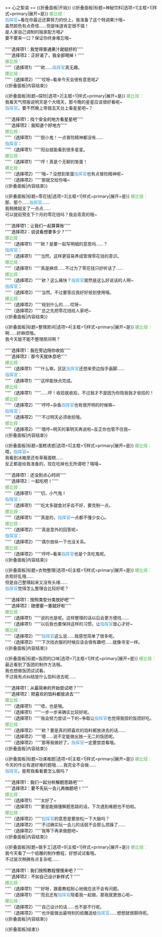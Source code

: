 == 心之絮语 ==
{{折叠面板|开始}}
{{折叠面板|标题=神秘饮料|选项=1|主框=1|样式=primary|展开=是}}
<span style="color:#4eb24e;">娜比娅：</span><br>
<span style="color:#3498DB;" class="shikikanname">指挥官</span>~看在你最近还算努力的份上，我准备了这个特调果汁哦~<br>
虽然颜色有点奇怪……但是味道肯定很不错！<br>
是人家自己调制的独家配方哦♪<br>
要不要来一口？保证你终身难忘哦~<br>
<br>
'''''<span style="color:black;">选择项1：我觉得普通果汁就挺好的</span>'''''<br>
'''''<span style="color:black;">选择项2：正好渴了，我全部喝掉！</span>'''''<br>
<span style="color:#4eb24e;">娜比娅：</span><br>
'''''<span style="color:black;">（选择项1）</span>'''''欸……<span style="color:#3498DB;" class="shikikanname">指挥官</span>真无趣。<br>
<span style="color:#4eb24e;">娜比娅：</span><br>
'''''<span style="color:black;">（选择项2）</span>'''''哎呀~看来今天会很有意思呢♪<br>
{{折叠面板|内容结束}}

{{折叠面板|标题=探险|选项=2|主框=1|样式=primary|展开=是}}
<span style="color:#4eb24e;">娜比娅：</span><br>
我看天气预报说明天是个大晴天，那今晚的星星应该很好看呢~<br>
<span style="color:#3498DB;" class="shikikanname">指挥官</span>，要不然晚上带我去天台上看星星吧~？<br>
<br>
'''''<span style="color:black;">选择项1：找个安全的地方看星星吧</span>'''''<br>
'''''<span style="color:black;">选择项2：我知道个好地方</span>'''''<br>
<span style="color:#4eb24e;">娜比娅：</span><br>
'''''<span style="color:black;">（选择项1）</span>'''''胆小鬼！一点冒险精神都没有……<br>
<span style="color:#3498DB;" class="shikikanname">指挥官</span>：<br>
'''''<span style="color:black;">（选择项1）</span>'''''阳台就能看到很多星星。<br>
<span style="color:#4eb24e;">娜比娅：</span><br>
'''''<span style="color:black;">（选择项1）</span>'''''哼！真是个无聊的笨蛋！<br>
<span style="color:#4eb24e;">娜比娅：</span><br>
'''''<span style="color:black;">（选择项2）</span>'''''哦~？没想到笨蛋<span style="color:#3498DB;" class="shikikanname">指挥官</span>也有点冒险精神呢~<br>
'''''<span style="color:black;">（选择项2）</span>'''''那就交给你咯~<br>
{{折叠面板|内容结束}}

{{折叠面板|标题=零花钱|选项=3|主框=1|样式=primary|展开=是}}
<span style="color:#4eb24e;">娜比娅：</span><br>
那、那个……<span style="color:#3498DB;" class="shikikanname">指挥官</span>……<br>
我稍微超支了一点点……<br>
可以提前预支下个月的零花钱吗？我会乖乖的哦~<br>
<br>
'''''<span style="color:black;">选择项1：让我们一起算算账</span>'''''<br>
'''''<span style="color:black;">选择项2：说说看想要多少？</span>'''''<br>
<span style="color:#4eb24e;">娜比娅：</span><br>
'''''<span style="color:black;">（选择项1）</span>'''''欸？是要一起写明细的意思吗……？<br>
<span style="color:#3498DB;" class="shikikanname">指挥官</span>：<br>
'''''<span style="color:black;">（选择项1）</span>'''''当然。这样更容易养成管理零花钱的意识。<br>
<span style="color:#4eb24e;">娜比娅：</span><br>
'''''<span style="color:black;">（选择项1）</span>'''''真是麻烦……不过为了零花钱只好听话了……<br>
<span style="color:#4eb24e;">娜比娅：</span><br>
'''''<span style="color:black;">（选择项2）</span>'''''欸？这么痛快？<span style="color:#3498DB;" class="shikikanname">指挥官</span>居然是这么好说话的人啊~<br>
<span style="color:#3498DB;" class="shikikanname">指挥官</span>：<br>
'''''<span style="color:black;">（选择项2）</span>'''''当然。不过要答应我好好规划使用哦。<br>
<span style="color:#4eb24e;">娜比娅：</span><br>
'''''<span style="color:black;">（选择项2）</span>'''''规划什么的……哎呀~<br>
'''''<span style="color:black;">（选择项2）</span>'''''总之先把零花钱给人家吧~<br>
{{折叠面板|内容结束}}

{{折叠面板|标题=整理房间|选项=4|主框=1|样式=primary|展开=是}}
<span style="color:#4eb24e;">娜比娅：</span><br>
啊……好麻烦哦。<br>
我今天能不能不整理房间啊？<br>
<br>
'''''<span style="color:black;">选择项1：我在旁边陪你收拾</span>'''''<br>
'''''<span style="color:black;">选择项2：那今天就休息吧</span>'''''<br>
<span style="color:#4eb24e;">娜比娅：</span><br>
'''''<span style="color:black;">（选择项1）</span>'''''什么嘛，区区<span style="color:#3498DB;" class="shikikanname">指挥官</span>还想来旁边指手画脚……<br>
<span style="color:#3498DB;" class="shikikanname">指挥官</span>：<br>
'''''<span style="color:black;">（选择项1）</span>'''''这样能快点完成。<br>
<span style="color:#4eb24e;">娜比娅：</span><br>
'''''<span style="color:black;">（选择项1）</span>'''''……哼！收拾就收拾，不过我才不是因为你陪我我才收拾的！<br>
<span style="color:#4eb24e;">娜比娅：</span><br>
'''''<span style="color:black;">（选择项2）</span>'''''哼哼~杂鱼<span style="color:#3498DB;" class="shikikanname">指挥官</span>也有很开明的时候嘛~<br>
<span style="color:#3498DB;" class="shikikanname">指挥官</span>：<br>
'''''<span style="color:black;">（选择项2）</span>'''''不过明天必须收拾哦。<br>
<span style="color:#4eb24e;">娜比娅：</span><br>
'''''<span style="color:black;">（选择项2）</span>'''''嗯哼~明天的事明天再说啦~反正你也管不住我~<br>
{{折叠面板|内容结束}}

{{折叠面板|标题=蛋糕诱惑|选项=5|主框=1|样式=primary|展开=是}}
<span style="color:#4eb24e;">娜比娅：</span><br>
喂，<span style="color:#3498DB;" class="shikikanname">指挥官</span>~<br>
我看到冰箱里还有草莓蛋糕……<br>
反正都是给我准备的，现在吃掉也无所谓吧？嘻嘻~<br>
<br>
'''''<span style="color:black;">选择项1：还没到点心时间</span>'''''<br>
'''''<span style="color:black;">选择项2：一起吃吧！</span>'''''<br>
<span style="color:#4eb24e;">娜比娅：</span><br>
'''''<span style="color:black;">（选择项1）</span>'''''切，小气鬼！<br>
<span style="color:#3498DB;" class="shikikanname">指挥官</span>：<br>
'''''<span style="color:black;">（选择项1）</span>'''''吃太多甜食对牙齿不好，要克制一点。<br>
<span style="color:#4eb24e;">娜比娅：</span><br>
'''''<span style="color:black;">（选择项1）</span>'''''真是的，<span style="color:#3498DB;" class="shikikanname">指挥官</span>一点都不懂少女心。<br>
<span style="color:#4eb24e;">娜比娅：</span><br>
'''''<span style="color:black;">（选择项2）</span>'''''真是意外的回答呢~<br>
<span style="color:#3498DB;" class="shikikanname">指挥官</span>：<br>
'''''<span style="color:black;">（选择项2）</span>'''''偶尔放纵一下也没关系。<br>
<span style="color:#4eb24e;">娜比娅：</span><br>
'''''<span style="color:black;">（选择项2）</span>'''''哼哼~看来<span style="color:#3498DB;" class="shikikanname">指挥官</span>也是个贪吃鬼呢。<br>
{{折叠面板|内容结束}}

{{折叠面板|标题=衣物整理|选项=6|主框=1|样式=primary|展开=是}}
<span style="color:#4eb24e;">娜比娅：</span><br>
衣柜好乱哦……<br>
但是自己整理起来又没有头绪……<br>
<span style="color:#3498DB;" class="shikikanname">指挥官</span>觉得怎么整理会比较好呢？<br>
<br>
'''''<span style="color:black;">选择项1：按照类型分类放好吧</span>'''''<br>
'''''<span style="color:black;">选择项2：随便塞一塞就好啦</span>'''''<br>
<span style="color:#4eb24e;">娜比娅：</span><br>
'''''<span style="color:black;">（选择项1）</span>'''''说的也是呢。这样整理的话以后会更方便找……<br>
'''''<span style="color:black;">（选择项1）</span>'''''以后我也要保持这样的习惯，让<span style="color:#3498DB;" class="shikikanname">指挥官</span>放心才好~<br>
<span style="color:#4eb24e;">娜比娅：</span><br>
'''''<span style="color:black;">（选择项2）</span>'''''<span style="color:#3498DB;" class="shikikanname">指挥官</span>这么说……我感觉简单了很多呢。<br>
'''''<span style="color:black;">（选择项2）</span>'''''下次找衣服的时候应该会很有趣吧……就像寻宝一样。<br>
{{折叠面板|内容结束}}

{{折叠面板|标题=饭团的口味|选项=7|主框=1|样式=primary|展开=是}}
<span style="color:#4eb24e;">娜比娅：</span><br>
最近看到了饭团的制作方法哦。<br>
我也想做饭团试试看。<br>
不过我有点纠结放什么馅料进去呢……<br>
<br>
'''''<span style="color:black;">选择项1：从最简单的开始尝试吧？</span>'''''<br>
'''''<span style="color:black;">选择项2：把喜欢的馅料都放进去</span>'''''<br>
<span style="color:#4eb24e;">娜比娅：</span><br>
'''''<span style="color:black;">（选择项1）</span>'''''唔，也是哦。<br>
'''''<span style="color:black;">（选择项1）</span>'''''一步一步来确实比较好呢。<br>
'''''<span style="color:black;">（选择项1）</span>'''''我会努力尝试一下的~争取让<span style="color:#3498DB;" class="shikikanname">指挥官</span>也觉得我捏的饭团好吃。<br>
<span style="color:#4eb24e;">娜比娅：</span><br>
'''''<span style="color:black;">（选择项2）</span>'''''欸？要是真的把喜欢的馅料都放进去的话……<br>
'''''<span style="color:black;">（选择项2）</span>'''''嗯……说不定能做出独一无二的饭团呢。<br>
'''''<span style="color:black;">（选择项2）</span>'''''那等我做好了，<span style="color:#3498DB;" class="shikikanname">指挥官</span>一定要尝尝看哦。<br>
{{折叠面板|内容结束}}

{{折叠面板|标题=功课难题|选项=8|主框=1|样式=primary|展开=是}}
<span style="color:#4eb24e;">娜比娅：</span><br>
今天的作业有道好难的题哦……我完全不会做……<br>
<span style="color:#3498DB;" class="shikikanname">指挥官</span>，能帮我看看要怎么做吗？<br>
<br>
'''''<span style="color:black;">选择项1：我们一起分析解题思路吧</span>'''''<br>
'''''<span style="color:black;">选择项2：要不先玩一会儿再做题吧！</span>'''''<br>
<span style="color:#4eb24e;">娜比娅：</span><br>
'''''<span style="color:black;">（选择项1）</span>'''''太好了~<br>
'''''<span style="color:black;">（选择项1）</span>'''''要是能搞懂解题思路的话，下次遇到难题也不怕啦。<br>
<span style="color:#4eb24e;">娜比娅：</span><br>
'''''<span style="color:black;">（选择项2）</span>'''''<span style="color:#3498DB;" class="shikikanname">指挥官</span>的意思是要放松一下大脑吗？<br>
'''''<span style="color:black;">（选择项2）</span>'''''不过确实玩一会儿的话就不会那么烦躁了……<br>
'''''<span style="color:black;">（选择项2）</span>'''''我等下再来做题吧~<br>
{{折叠面板|内容结束}}

{{折叠面板|标题=做手工|选项=9|主框=1|样式=primary|展开=是}}
<span style="color:#4eb24e;">娜比娅：</span><br>
我今天看了一个纸雕的制作教程，好想试试看哦。<br>
不过层次稍微有点复杂呢……<br>
<br>
'''''<span style="color:black;">选择项1：我们按照教程慢慢来吧？</span>'''''<br>
'''''<span style="color:black;">选择项2：不如自己设计新样式？</span>'''''<br>
<span style="color:#4eb24e;">娜比娅：</span><br>
'''''<span style="color:black;">（选择项1）</span>'''''好呀，跟着教程耐心地做应该不会有问题。<br>
'''''<span style="color:black;">（选择项1）</span>'''''而且还有<span style="color:#3498DB;" class="shikikanname">指挥官</span>陪着我一起做，那我就更放心啦~<br>
<span style="color:#4eb24e;">娜比娅：</span><br>
'''''<span style="color:black;">（选择项2）</span>'''''自己设计的话……也不是不行呢。<br>
'''''<span style="color:black;">（选择项2）</span>'''''也许能做出最特别的纸雕送给<span style="color:#3498DB;" class="shikikanname">指挥官</span>……想想就很期待呢。<br>
{{折叠面板|内容结束}}

{{折叠面板|结束}}